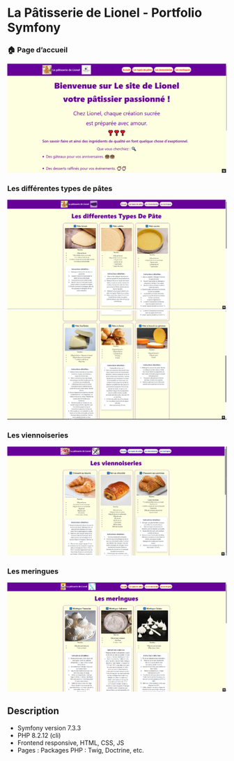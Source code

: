 # La Pâtisserie de Lionel - Portfolio Symfony



### 🏠 Page d’accueil  
![Accueil](screenshots/accueil.PNG)  

### Les différentes types de pâtes
![Les différentes types de pâtes](screenshots/les_pates1.PNG) 
![Les différentes types de pâtes](screenshots/les_pates2.PNG)  

### Les viennoiseries 
![Les viennoiseries ](screenshots/les_viennoiseries.PNG)  

### Les meringues
![Les meringues](screenshots/les_meringues.PNG)  


## Description
- Symfony version 7.3.3
- PHP 8.2.12 (cli)
- Frontend responsive, HTML, CSS, JS
- Pages : Packages PHP : Twig, Doctrine, etc.
  
